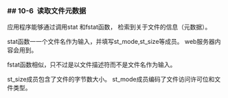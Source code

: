 ### \## 10-6  读取文件元数据

应用程序能够通过调用stat 和fstat函数， 检索到关于文件的信息（元数据）。

stat函数一一个文件名作为输入，并填写st_mode,st_size等成员。 web服务器内容会用到。

fstat函数相似，只不过是以文件描述符而不是文件名作为输入。

st_size成员包含了文件的字节数大小。 st_mode成员编码了文件访问许可位和文件类型。
